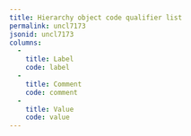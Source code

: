 ```yaml
---
title: Hierarchy object code qualifier list
permalink: uncl7173
jsonid: uncl7173
columns:
  - 
    title: Label
    code: label
  - 
    title: Comment
    code: comment
  - 
    title: Value
    code: value
---
```

